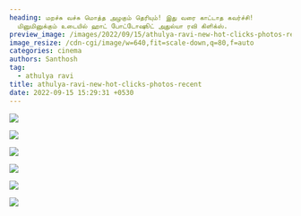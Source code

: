 ```yaml
---
heading: மறச்சு வச்சு மொத்த அழகும் தெரியும்! இது வரை காட்டாத கவர்ச்சி!
  மினுமினுக்கும் உடையில் ஹாட் போட்டோஷூட் அதுல்யா ரவி கிளிக்ஸ்.
preview_image: /images/2022/09/15/athulya-ravi-new-hot-clicks-photos-recent22.jpeg
image_resize: /cdn-cgi/image/w=640,fit=scale-down,q=80,f=auto
categories: cinema
authors: Santhosh
tag:
  - athulya ravi
title: athulya-ravi-new-hot-clicks-photos-recent
date: 2022-09-15 15:29:31 +0530
---
```

![](/images/2022/09/15/athulya-ravi-new-hot-clicks-photos-recent.jpeg)

![](/images/2022/09/15/athulya-ravi-new-hot-clicks-photos-recent2.jpeg)

![](/images/2022/09/15/athulya-ravi-new-hot-clicks-photos-recent4.jpeg)

![](/images/2022/09/15/athulya-ravi-new-hot-clicks-photos-recent6.jpeg)

![](/images/2022/09/15/athulya-ravi-new-hot-clicks-photos-recent8.jpeg)

![](/images/2022/09/15/athulya-ravi-new-hot-clicks-photos-recent10.jpeg)